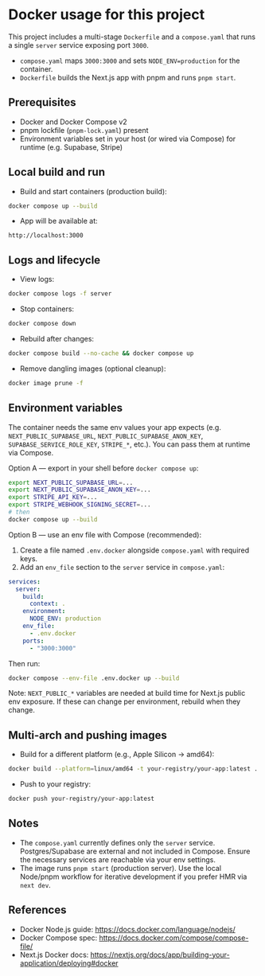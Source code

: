 # Docker usage for this project

This project includes a multi-stage `Dockerfile` and a `compose.yaml` that runs a single `server` service exposing port `3000`.

- `compose.yaml` maps `3000:3000` and sets `NODE_ENV=production` for the container.
- `Dockerfile` builds the Next.js app with pnpm and runs `pnpm start`.

## Prerequisites

- Docker and Docker Compose v2
- pnpm lockfile (`pnpm-lock.yaml`) present
- Environment variables set in your host (or wired via Compose) for runtime (e.g. Supabase, Stripe)

## Local build and run

- Build and start containers (production build):

```bash
docker compose up --build
```

- App will be available at:

```
http://localhost:3000
```

## Logs and lifecycle

- View logs:

```bash
docker compose logs -f server
```

- Stop containers:

```bash
docker compose down
```

- Rebuild after changes:

```bash
docker compose build --no-cache && docker compose up
```

- Remove dangling images (optional cleanup):

```bash
docker image prune -f
```

## Environment variables

The container needs the same env values your app expects (e.g. `NEXT_PUBLIC_SUPABASE_URL`, `NEXT_PUBLIC_SUPABASE_ANON_KEY`, `SUPABASE_SERVICE_ROLE_KEY`, `STRIPE_*`, etc.). You can pass them at runtime via Compose.

Option A — export in your shell before `docker compose up`:

```bash
export NEXT_PUBLIC_SUPABASE_URL=...
export NEXT_PUBLIC_SUPABASE_ANON_KEY=...
export STRIPE_API_KEY=...
export STRIPE_WEBHOOK_SIGNING_SECRET=...
# then
docker compose up --build
```

Option B — use an env file with Compose (recommended):

1. Create a file named `.env.docker` alongside `compose.yaml` with required keys.
2. Add an `env_file` section to the `server` service in `compose.yaml`:

```yaml
services:
  server:
    build:
      context: .
    environment:
      NODE_ENV: production
    env_file:
      - .env.docker
    ports:
      - "3000:3000"
```

Then run:

```bash
docker compose --env-file .env.docker up --build
```

Note: `NEXT_PUBLIC_*` variables are needed at build time for Next.js public env exposure. If these can change per environment, rebuild when they change.

## Multi-arch and pushing images

- Build for a different platform (e.g., Apple Silicon → amd64):

```bash
docker build --platform=linux/amd64 -t your-registry/your-app:latest .
```

- Push to your registry:

```bash
docker push your-registry/your-app:latest
```

## Notes

- The `compose.yaml` currently defines only the `server` service. Postgres/Supabase are external and not included in Compose. Ensure the necessary services are reachable via your env settings.
- The image runs `pnpm start` (production server). Use the local Node/pnpm workflow for iterative development if you prefer HMR via `next dev`.

## References

- Docker Node.js guide: https://docs.docker.com/language/nodejs/
- Docker Compose spec: https://docs.docker.com/compose/compose-file/
- Next.js Docker docs: https://nextjs.org/docs/app/building-your-application/deploying#docker
